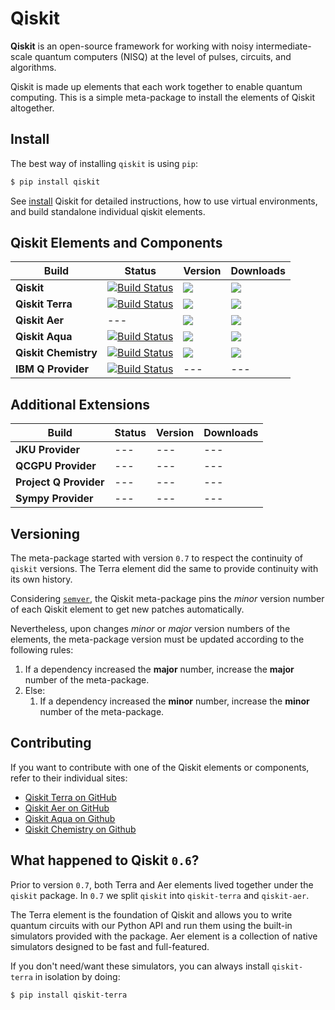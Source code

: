 
# Qiskit

**Qiskit** is an open-source framework for working with noisy intermediate-scale quantum computers (NISQ) at the level of pulses, circuits, and algorithms.

Qiskit is made up elements that each work together to enable quantum computing. This is a simple meta-package to install the elements of Qiskit altogether.

## Install

The best way of installing `qiskit` is using `pip`:

```bash
$ pip install qiskit
```

See [install](doc/install.rst) Qiskit for detailed instructions, how to use virtual environments, and 
build standalone individual qiskit elements.

## Qiskit Elements and Components

| Build   | Status | Version | Downloads | 
| ---             | ---    | --- | --- |
| **Qiskit**   | [![Build Status](https://travis-ci.com/Qiskit/qiskit.svg?branch=master)](https://travis-ci.com/Qiskit/qiskit) | ![](https://img.shields.io/pypi/v/qiskit.svg?style=popout-square) | ![](https://img.shields.io/pypi/dm/qiskit.svg?style=popout-square) |
| **Qiskit Terra**   |  [![Build Status](https://travis-ci.org/Qiskit/qiskit-terra.svg?branch=master)](https://travis-ci.org/Qiskit/qiskit-terra)| ![](https://img.shields.io/pypi/v/qiskit-terra.svg?style=popout-square)  |![](https://img.shields.io/pypi/dm/qiskit-terra.svg?style=popout-square) |
| **Qiskit Aer**   |  --- |  ![](https://img.shields.io/pypi/v/qiskit-aer.svg?style=popout-square)  | ![](https://img.shields.io/pypi/dm/qiskit-aer.svg?style=popout-square) |
| **Qiskit Aqua**   |  [![Build Status](https://travis-ci.com/Qiskit/qiskit-aqua.svg?branch=master)](https://travis-ci.com/Qiskit/qiskit-aqua) |  ![](https://img.shields.io/pypi/v/qiskit-aqua.svg?style=popout-square) |![](https://img.shields.io/pypi/dm/qiskit-aqua.svg?style=popout-square) |
| **Qiskit Chemistry**   |  [![Build Status](https://travis-ci.com/Qiskit/qiskit-chemistry.svg?branch=master)](https://travis-ci.com/Qiskit/qiskit-chemistry) |  ![](https://img.shields.io/pypi/v/qiskit-chemistry.svg?style=popout-square)   | ![](https://img.shields.io/pypi/dm/qiskit-chemistry.svg?style=popout-square) |
| **IBM Q Provider**   |  [![Build Status](https://travis-matrix-badges.herokuapp.com/repos/Qiskit/qiskit-terra/branches/master/8)](https://travis-ci.org/Qiskit/qiskit-terra) |  --- | --- |

## Additional Extensions

| Build   | Status | Version | Downloads |
| ---   | --- | --- | --- |
| **JKU Provider**   |  --- |  --- | --- |
| **QCGPU Provider**   |  --- |  --- | --- |
| **Project Q Provider**   |  --- |  --- | --- |
| **Sympy Provider**   |  --- |  --- | --- |


## Versioning

The meta-package started with version `0.7` to respect the continuity of `qiskit` versions. The
Terra element did the same to provide continuity with its own history.

Considering [`semver`](https://semver.org/), the Qiskit meta-package pins the _minor_ version
number of each Qiskit element to get new patches automatically.

Nevertheless, upon changes _minor_ or _major_ version numbers of the elements, the meta-package
version must be updated according to the following rules:

1. If a dependency increased the **major** number, increase the **major** number of the meta-package.
2. Else:
   1. If a dependency increased the **minor** number, increase the **minor** number of the meta-package.

## Contributing

If you want to contribute with one of the Qiskit elements or components, refer to their individual sites:

* [Qiskit Terra on GitHub](https://github.com/Qiskit/qiskit-terra)
* [Qiskit Aer on GitHub](https://github.com/Qiskit/qiskit-aer)
* [Qiskit Aqua on Github](https://github.com/Qiskit/qiskit-aqua)
* [Qiskit Chemistry on Github](https://github.com/Qiskit/qiskit-chemistry)

## What happened to Qiskit `0.6`?

Prior to version `0.7`, both Terra and Aer elements lived together under the `qiskit` package. In
`0.7` we split `qiskit` into `qiskit-terra` and `qiskit-aer`.

The Terra element is the foundation of Qiskit and allows you to write quantum circuits with our
Python API and run them using the built-in simulators provided with the package. Aer element is a
collection of native simulators designed to be fast and full-featured.

If you don't need/want these simulators, you can always install `qiskit-terra` in isolation by
doing:

```bash
$ pip install qiskit-terra
```
